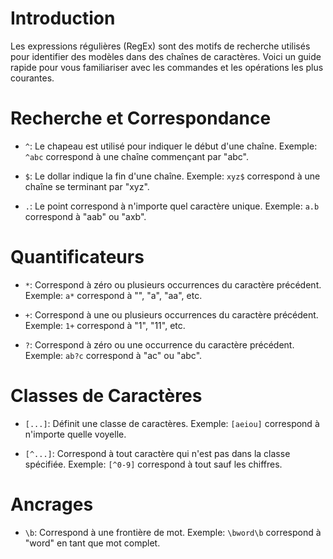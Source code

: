 # Introduction

Les expressions régulières (RegEx) sont des motifs de recherche utilisés pour identifier des modèles dans des chaînes de caractères. Voici un guide rapide pour vous familiariser avec les commandes et les opérations les plus courantes.

# Recherche et Correspondance

- `^`: Le chapeau est utilisé pour indiquer le début d'une chaîne. Exemple: `^abc` correspond à une chaîne commençant par "abc".

- `$`: Le dollar indique la fin d'une chaîne. Exemple: `xyz$` correspond à une chaîne se terminant par "xyz".

- `.`: Le point correspond à n'importe quel caractère unique. Exemple: `a.b` correspond à "aab" ou "axb".

# Quantificateurs

- `*`: Correspond à zéro ou plusieurs occurrences du caractère précédent. Exemple: `a*` correspond à "", "a", "aa", etc.

- `+`: Correspond à une ou plusieurs occurrences du caractère précédent. Exemple: `1+` correspond à "1", "11", etc.

- `?`: Correspond à zéro ou une occurrence du caractère précédent. Exemple: `ab?c` correspond à "ac" ou "abc".

# Classes de Caractères

- `[...]`: Définit une classe de caractères. Exemple: `[aeiou]` correspond à n'importe quelle voyelle.

- `[^...]`: Correspond à tout caractère qui n'est pas dans la classe spécifiée. Exemple: `[^0-9]` correspond à tout sauf les chiffres.

# Ancrages

- `\b`: Correspond à une frontière de mot. Exemple: `\bword\b` correspond à "word" en tant que mot complet.